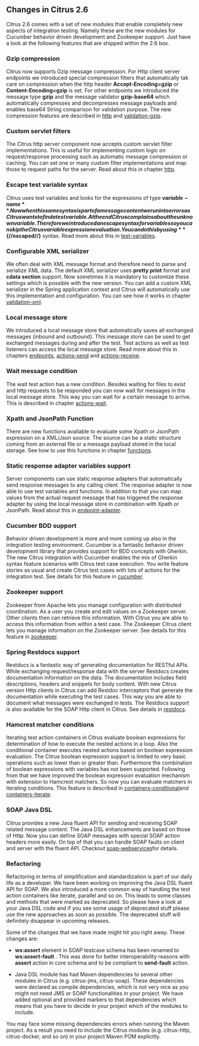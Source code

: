 ## Changes in Citrus 2.6

Citrus 2.6 comes with a set of new modules that enable completely new aspects of integration testing. Namely these are the new modules for Cucumber behavior driven development and Zookeeper support. Just have a look at the following features that are shipped within the 2.6 box.

### Gzip compression

Citrus now supports Gzip message compression. For Http client server endpoints we introduced special compression filters that automatically tak care on compression
when the http header **Accept-Encoding=gzip** or **Content-Encoding=gzip** is set. For other endpoints we introduced the message type **gzip** and the message validator
**gzip-base64** which automatically compresses and decompresses message payloads and enables base64 String comparison for validation purpose. The new compression features are
described in [http](http) and [validation-gzip](validation-gzip).

### Custom servlet filters

The Citrus http server component now accepts custom servlet filter implementations. This is useful for implementing custom logic on request/response processing such as
automatic message compression or caching. You can set one or many custom filter implementations and map those to request paths for the server. Read about this in chapter [http](http).

### Escape test variable syntax

Citrus uses test variables and looks for the expressions of type **${variable-name}**. Now when this same syntax is part of a message content we run into errors as Citrus
wants to find a test variable. At the end Citrus complains about the unknown variable. Therefore we introduced an escape syntax for variables so you can skip the Citrus variable expression evaluation.
You can do this by using **${//escaped//}** syntax. Read more about this in [test-variables](test-variables).

### Configurable XML serializer

We often deal with XML message format and therefore need to parse and serialize XML data. The default XML serializer uses **pretty print** format and **cdata section** support. Now
sometimes it is mandatory to customize these settings which is possible with the new version. You can add a custom XML serializer in the Spring application context and Citrus will automatically use this
implementation and configuration. You can see how it works in chapter [validation-xml](validation-xml).

### Local message store

We introduced a local message store that automatically saves all exchanged messages (inbound and outbound). This message store can be used to get exchanged messages during and after the test.
Test actions as well as test listeners can access the local message store. Read more about this in chapters [endpoints](endpoints), [actions-send](actions-send) and [actions-receive](actions-receive).

### Wait message condition

The wait test action has a new condition. Besides waiting for files to exist and http requests to be responded you can now wait for messages in the local message store. This way you 
can wait for a certain message to arrive. This is described in chapter [actions-wait](actions-wait).

### Xpath and JsonPath Function

There are new functions available to evaluate some Xpath or JsonPath expression on a XML/Json source. The source can be a static structure coming from an external file or a message payload stored in the local 
storage. See how to use this functions in chapter [functions](functions).

### Static response adapter variables support

Server components can use static response adapters that automatically send response messages to any calling client. The response adapter is now able to use test variables and functions. In addition to that
you can map values from the actual request message that has triggered the response adapter by using the local message store in combination with Xpath or JsonPath. Read about this in [endpoint-adapter](endpoint-adapter).

### Cucumber BDD support

Behavior driven development is more and more coming up also in the integration testing environment. Cucumber is a fantastic behavior driven development library that provides support for BDD concepts with Gherkin. The new Citrus integration with Cucumber enables the mix of Gherkin syntax feature scenarios with Citrus test case execution. You write feature stories as usual and create Citrus test cases with lots of actions for the integration test. See details for this feature in [cucumber](cucumber).

### Zookeeper support

Zookeeper from Apache lets you manage configuration with distributed coordination. As a user you create and edit values on a Zookeeper server. Other clients then can retrieve this information. With Citrus you are able to access this information from within a test case. The Zookeeper Citrus client lets you manage information on the Zookeeper server. See details for this feature in [zookeeper](zookeeper).

### Spring Restdocs support

Restdocs is a fantastic way of generating documentation for RESTful APIs. While exchanging request/response data with the server Restdocs creates documentation information on the data. The documentation includes field descriptions, headers and snippets for body content. With new Citrus version Http clients in Citrus can add Restdoc interceptors that generate the documentation while executing the test cases. This way you are able to document what messages were exchanged in tests. The Restdocs support is also available for the SOAP Http client in Citrus. See details in [restdocs](restdocs).

### Hamcrest matcher conditions

Iterating test action containers in Citrus evaluate boolean expressions for determination of how to execute the nested actions in a loop. Also the conditional container executes nested actions based on boolean expression evaluation. The Citrus boolean expression support is limited to very basic operations such as lower than or greater than. Furthermore the combination of boolean expressions with variables has not been supported. Following from that we have improved the boolean expression evaluation mechanism with extension to Hamcrest matchers. So now you can evaluate matchers in iterating conditions. This feature is described in [containers-conditional](containers-conditional)and [containers-iterate](containers-iterate).

### SOAP Java DSL

Citrus provides a new Java fluent API for sending and receiving SOAP related message content. The Java DSL enhancements are based on those of Http. Now you can define SOAP messages with special SOAP action headers more easily. On top of that you can handle SOAP faults on client and server with the fluent API. Checkout [soap-webservices](soap-webservices)for details.

### Refactoring

Refactoring in terms of simplification and standardization is part of our daily life as a developer. We have been working on improving the Java DSL fluent API for SOAP. We also introduced a more common way of handling the test action containers like iterate, parallel and so on. This leads to some classes and methods that were marked as deprecated. So please have a look at your Java DSL code and if you see some usage of deprecated stuff please use the new approaches as soon as possible. The deprecated stuff will definitely disappear in upcoming releases.

Some of the changes that we have made might hit you right away. These changes are:

*  **ws:assert** element in SOAP testcase schema has been renamed to **ws:assert-fault** . This was done for better interoperability reasons with **assert** action in core schema and to be compliant to **send-fault** action.

* Java DSL module has had Maven dependencies to several other modules in Citrus (e.g. citrus-jms, citrus-soap). These dependencies were declared as compile dependencies, which is not very nice as you might not need JMS or SOAP functionalities in your project. We have added optional and provided markers to that dependencies which means that you have to decide in your project which of the modules to include.

You may face some missing dependencies errors when running the Maven project. As a result you need to include the Citrus modules (e.g. citrus-http, citrus-docker, and so on) in your project Maven POM explicitly.

